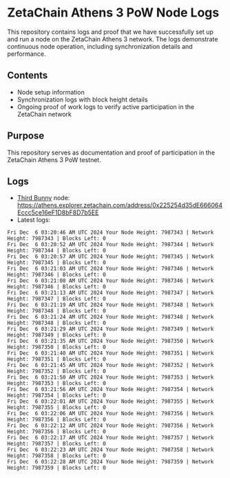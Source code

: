# ZetaChain Athens 3 PoW Node Logs
This repository contains logs and proof that we have successfully set up and run a node on the ZetaChain Athens 3 network. The logs demonstrate continuous node operation, including synchronization details and performance.

## Contents
- Node setup information
- Synchronization logs with block height details
- Ongoing proof of work logs to verify active participation in the ZetaChain network

## Purpose
This repository serves as documentation and proof of participation in the ZetaChain Athens 3 PoW testnet.

## Logs

- [Third Bunny](https://thirdbunny.xyz/) node: https://athens.explorer.zetachain.com/address/0x225254d35dE666064Eccc5ce16eF1D8bF8D7b5EE
- Latest logs:
```
Fri Dec  6 03:20:46 AM UTC 2024 Your Node Height: 7987343 | Network Height: 7987343 | Blocks Left: 0
Fri Dec  6 03:20:52 AM UTC 2024 Your Node Height: 7987344 | Network Height: 7987344 | Blocks Left: 0
Fri Dec  6 03:20:57 AM UTC 2024 Your Node Height: 7987345 | Network Height: 7987345 | Blocks Left: 0
Fri Dec  6 03:21:03 AM UTC 2024 Your Node Height: 7987346 | Network Height: 7987346 | Blocks Left: 0
Fri Dec  6 03:21:08 AM UTC 2024 Your Node Height: 7987346 | Network Height: 7987346 | Blocks Left: 0
Fri Dec  6 03:21:13 AM UTC 2024 Your Node Height: 7987347 | Network Height: 7987347 | Blocks Left: 0
Fri Dec  6 03:21:19 AM UTC 2024 Your Node Height: 7987348 | Network Height: 7987348 | Blocks Left: 0
Fri Dec  6 03:21:24 AM UTC 2024 Your Node Height: 7987348 | Network Height: 7987348 | Blocks Left: 0
Fri Dec  6 03:21:29 AM UTC 2024 Your Node Height: 7987349 | Network Height: 7987349 | Blocks Left: 0
Fri Dec  6 03:21:35 AM UTC 2024 Your Node Height: 7987350 | Network Height: 7987350 | Blocks Left: 0
Fri Dec  6 03:21:40 AM UTC 2024 Your Node Height: 7987351 | Network Height: 7987351 | Blocks Left: 0
Fri Dec  6 03:21:45 AM UTC 2024 Your Node Height: 7987352 | Network Height: 7987352 | Blocks Left: 0
Fri Dec  6 03:21:50 AM UTC 2024 Your Node Height: 7987353 | Network Height: 7987353 | Blocks Left: 0
Fri Dec  6 03:21:56 AM UTC 2024 Your Node Height: 7987354 | Network Height: 7987354 | Blocks Left: 0
Fri Dec  6 03:22:01 AM UTC 2024 Your Node Height: 7987355 | Network Height: 7987355 | Blocks Left: 0
Fri Dec  6 03:22:06 AM UTC 2024 Your Node Height: 7987356 | Network Height: 7987356 | Blocks Left: 0
Fri Dec  6 03:22:12 AM UTC 2024 Your Node Height: 7987356 | Network Height: 7987356 | Blocks Left: 0
Fri Dec  6 03:22:17 AM UTC 2024 Your Node Height: 7987357 | Network Height: 7987357 | Blocks Left: 0
Fri Dec  6 03:22:23 AM UTC 2024 Your Node Height: 7987358 | Network Height: 7987358 | Blocks Left: 0
Fri Dec  6 03:22:28 AM UTC 2024 Your Node Height: 7987359 | Network Height: 7987359 | Blocks Left: 0
```
